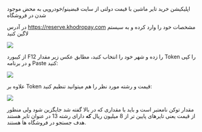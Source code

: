 ﻿اپلیکیشن خرید تایر ماشین با قیمت دولتی از سایت قبضینو/خودروپی به محض موجود شدن در فروشگاه

در آدرس <https://reserve.khodropay.com> مشخصات خود را وارد کرده و به سیستم لاگین کنید

![](001.png)

از کیبورد F12 را زده و شهر خود را انتخاب کنید، مطابق عکس زیر مقدار Token را کپی و در برنامه Paste کنید:

![](002.png)

علاوه بر Token قیمت و رشته مورد نظر را هم میتوانید تنظیم کنید:

![](3003.png)

مقدار توکن نامعتبر است و باید با مقداری که در بالا گفته شد جایگزین شود ولی منظور از قیمت یعنی تایرهای پایین تر از 8 میلیون ریال **که** دارای رشته 13 در عنوان تایر هستند هدف جستجو در فروشگاه ها هستند.
